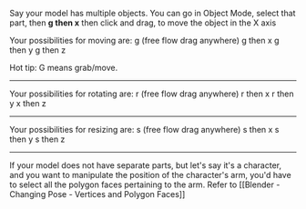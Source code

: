 
Say your model has multiple objects. You can go in Object Mode, select that part, then
**g then x** then click and drag, to move the object in the X axis

Your possibilities for moving are:
g (free flow drag anywhere)
g then x
g then y
g then z

Hot tip: G means grab/move.


---

Your possibilities for rotating are:
r (free flow drag anywhere)
r then x
r then y
x then z

---

Your possibilities for resizing are:
s (free flow drag anywhere)
s then x
s then y
s then z


---

If your model does not have separate parts, but let's say it's a character, and you want to manipulate the position of the character's arm, you'd have to select all the polygon faces pertaining to the arm. Refer to [[Blender - Changing Pose - Vertices and Polygon Faces]]

